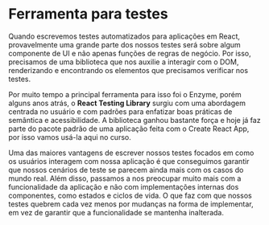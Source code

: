 # Ferramenta para testes

Quando escrevemos testes automatizados para aplicações em React, provavelmente uma grande parte dos nossos testes será sobre algum componente de UI e não apenas funções de regras de negócio. Por isso, precisamos de uma biblioteca que nos auxilie a interagir com o DOM, renderizando e encontrando os elementos que precisamos verificar nos testes.

Por muito tempo a principal ferramenta para isso foi o Enzyme, porém alguns anos atrás, o **React Testing Library** surgiu com uma abordagem centrada no usuário e com padrões para enfatizar boas práticas de semântica e acessibilidade. A biblioteca ganhou bastante força e hoje já faz parte do pacote padrão de uma aplicação feita com o Create React App, por isso vamos usá-la aqui no curso.

Uma das maiores vantagens de escrever nossos testes focados em como os usuários interagem com nossa aplicação é que conseguimos garantir que nossos cenários de teste se parecem ainda mais com os casos do mundo real. Além disso, passamos a nos preocupar muito mais com a funcionalidade da aplicação e não com implementações internas dos componentes, como estados e ciclos de vida. O que faz com que nossos testes quebrem cada vez menos por mudanças na forma de implementar, em vez de garantir que a funcionalidade se mantenha inalterada.